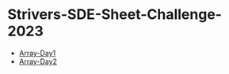 # Strivers-SDE-Sheet-Challenge-2023

- [Array-Day1](./Array%20-%20Day1/)
- [Array-Day2](./Array%20-%20Day2/)

